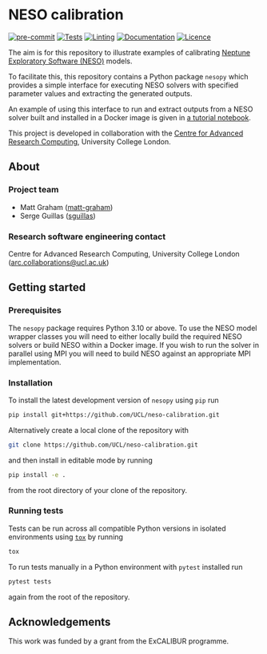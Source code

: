 # NESO calibration

[![pre-commit](https://img.shields.io/badge/pre--commit-enabled-brightgreen?logo=pre-commit&logoColor=white)](https://github.com/pre-commit/pre-commit)
[![Tests](https://github.com/UCL/neso-calibration/actions/workflows/tests.yml/badge.svg)](https://github.com/UCL/neso-calibration/actions/workflows/tests.yml)
[![Linting](https://github.com/UCL/neso-calibration/actions/workflows/linting.yml/badge.svg)](https://github.com/UCL/neso-calibration/actions/workflows/linting.yml)
[![Documentation](https://github.com/UCL/neso-calibration/actions/workflows/docs.yml/badge.svg)](https://github-pages.ucl.ac.uk/neso-calibration/)
[![Licence][licence-badge]](./LICENCE.md)

<!-- prettier-ignore-start -->
[actions-badge]:            https://github.com/UCL/neso-calibration/workflows/CI/badge.svg
[actions-link]:             https://github.com/UCL/neso-calibration/actions
[licence-badge]:            https://img.shields.io/badge/License-MIT-yellow.svg
<!-- prettier-ignore-end -->

The aim is for this repository to illustrate examples of calibrating
[Neptune Exploratory Software (NESO)](https://github.com/ExCALIBUR-NEPTUNE/NESO) models.

To facilitate this, this repository contains a Python package `nesopy` which provides a
simple interface for executing NESO solvers with specified parameter values and
extracting the generated outputs.

An example of using this interface to run and extract outputs from a NESO solver built and
installed in a Docker image is given in
[a tutorial notebook](examples/two_stream/docker_example.ipynb).

This project is developed in collaboration with the
[Centre for Advanced Research Computing](https://ucl.ac.uk/arc), University College London.

## About

### Project team

- Matt Graham ([matt-graham](https://github.com/matt-graham))
- Serge Guillas ([sguillas](https://github.com/sguillas))

### Research software engineering contact

Centre for Advanced Research Computing, University College London ([arc.collaborations@ucl.ac.uk](mailto:arc.collaborations.@ucl.ac.uk))

## Getting started

### Prerequisites

The `nesopy` package requires Python 3.10 or above. To use the NESO model wrapper
classes you will need to either locally build the required NESO solvers or build NESO
within a Docker image. If you wish to run the solver in parallel using MPI you will need
to build NESO against an appropriate MPI implementation.

### Installation

To install the latest development version of `nesopy` using `pip` run

```sh
pip install git+https://github.com/UCL/neso-calibration.git
```

Alternatively create a local clone of the repository with

```sh
git clone https://github.com/UCL/neso-calibration.git
```

and then install in editable mode by running

```sh
pip install -e .
```

from the root directory of your clone of the repository.

### Running tests

Tests can be run across all compatible Python versions in isolated environments using
[`tox`](https://tox.wiki/en/latest/) by running

```sh
tox
```

To run tests manually in a Python environment with `pytest` installed run

```sh
pytest tests
```

again from the root of the repository.

## Acknowledgements

This work was funded by a grant from the ExCALIBUR programme.
